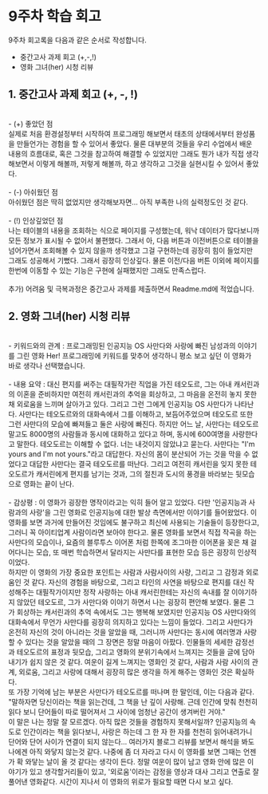 <h1> 9주차 학습 회고 </h1>

9주차 회고록을 다음과 같은 순서로 작성합니다.

- 중간고사 과제 회고 (+,-,!)
- 영화 그녀(her) 시청 리뷰

<h2> 1. 중간고사 과제 회고 (+, -, !) </h2><br>
- (+) 좋았던 점<br>
실제로 처음 환경설정부터 시작하여 프로그래밍 해보면서 태초의 상태에서부터 완성품을 만들언가는 경험을 할 수 있어서 좋았다. 물론 대부분의 것들을 우리 수업에서 배운 내용의 흐름대로, 혹은 그것을 참고하여 해결할 수 있었지만 그래도 뭔가 내가 직접 생각해보면서 이렇게 해볼까, 저렇게 해볼까, 하고 생각하고 그것을 실현시킬 수 있어서 좋았다. 
<br><br>
- (-) 아쉬웠던 점<br>
아쉬웠던 점은 딱히 없었지만 생각해보자면… 아직 부족한 나의 실력정도인 것 같다.
<br><br>
- (!) 인상깊었던 점 <br>
나는 테이블의 내용을 조회하는 식으로 페이지를 구성했는데, 워낙 데이터가 많다보니까 모든 정보가 표시될 수 없어서 불편했다. 그래서 아, 다음 버튼과 이전버튼으로 테이블을 넘어가면서 조회해볼 수 있지 않을까 생각했고 그걸 구현하는데 굉장히 힘이 들었지만 그래도 성공해서 기뻤다. 그래서 굉장히 인상깊다. 물론 이전/다음 버튼 이외에 페이지를 한번에 이동할 수 있는 기능은 구현에 실패했지만 그래도 만족스럽다. 
<br><br>
추가) 어려움 및 극복과정은 중간고사 과제를 제출하면서 Readme.md에 적었습니다.

<h2> 2. 영화 그녀(her) 시청 리뷰 </h2><br>
- 키워드와의 관계 : 프로그래밍된 인공지능 OS 사만다와 사랑에 빠진 남성과의 이야기를 그린 영화 Her! 프로그래밍에 키워드를 맞추어 생각하니 평소 보고 싶던 이 영화가 바로 생각나 선택했습니다.
<br><br>
- 내용 요약 : 대신 편지를 써주는 대필작가란 직업을 가진 테오도르, 그는 아내 캐서린과의 이혼을 준비하지만 여전히 캐서린과의 추억을 회상하고, 그 마음을 온전히 놓지 못한 채 외로움을 느끼며 살아가고 있다. 그리고 그런 그에게 인공지능 OS 사만다가 나타난다. 사만다는 테오도르와의 대화속에서 그를 이해하고, 보듬어주었으며 테오도르 또한 그런 사만다의 모습에 빠져들고 둘은 사랑에 빠진다. 하지만 어느 날, 사만다는 테오도르말고도 8000명의 사람들과 동시에 대화하고 있다고 하며, 동시에 600여명을 사랑한다고 말한다. 테오도르는 이해할 수 없다. 너는 내것이지 않았냐고 묻는다. 사만다는 "I'm yours and I'm not yours."라고 대답한다. 자신의 몸이 분산되어 가는 것을 막을 수 없었다고 대답한 사만다는 결국 테오도르를 떠난다. 그리고 여전히 캐서린을 잊지 못한 테오도르가 캐서린에게 편지를 남기는 것과, 그의 절친과 도시의 풍경을 바라보는 뒷모습으로 영화는 끝이 난다.
<br><br>
- 감상평 : 이 영화가 굉장한 명작이라고는 익히 들어 알고 있었다. 다만 '인공지능과 사람과의 사랑'을 그린 영화로 인공지능에 대한 발상 측면에서만 이야기를 들어왔었다. 이 영화를 보면 과거에 만들어진 것임에도 불구하고 최신에 사용되는 기술들이 등장한다고, 그러니 꼭 아이티업계 사람이라면 보아야 한다고. 물론 영화를 보면서 직접 작곡을 하는 사만다의 모습이나, 요즘의 블루투스 이어폰 처럼 한쪽에 조그마한 이어폰을 꽂은 채 걸어다니는 모습, 또 매번 학습하면서 달라지는 사만다를 표현한 모습 등은 굉장히 인상적이었다. <br>
하지만 이 영화의 가장 중요한 포인트는 사람과 사람사이의 사랑, 그리고 그 감정과 외로움인 것 같다. 자신의 경험을 바탕으로, 그리고 타인의 사연을 바탕으로 편지를 대신 작성해주는 대필작가이지만 정작 사랑하는 아내 캐서린한테는 자신의 속내를 잘 이야기하지 않았던 테오도르, 그가 사만다와 이야기 하면서 나는 굉장히 편안해 보였다. 물론 그가 회상하는 캐서린과의 추억 속에서도 그는 행복해 보였지만 인공지능 OS 사만다와의 대화속에서 무언가 사만다를 굉장히 의지하고 있다는 느낌이 들었다. 그리고 사만다가 온전히 자신의 것이 아니라는 것을 알았을 때, 그러니까 사만다는 동시에 여러명과 사랑할 수 있다는 것을 알았을 때의 그 장면은 정말 마음이 아팠다. 인물들의 세세한 감정선과 테오도르의 표정과 뒷모습, 그리고 영화의 분위기속에서 느껴지는 것들을 글에 담아내기가 쉽지 않은 것 같다. 여운이 길게 느껴지는 영화인 것 같다, 사람과 사람 사이의 관계, 외로움, 그리고 사랑에 대해서 굉장히 많은 생각을 하게 해주는 영화인 것은 확실하다. <br>
또 가장 기억에 남는 부분은 사만다가 테오도르를 떠나며 한 말인데, 이는 다음과 같다.
"말하자면 당신이라는 책을 읽는건데, 그 책을 난 깊이 사랑해. 근데 인간에 맞춰 천천히 읽다 보니 단어들이 따로 떨어져서 그 사이에 엄청난 공간이 생겨버린 거야."<br>
이 말은 나는 정말 잘 모르겠다. 아직 많은 것들을 경험하지 못해서일까? 인공지능의 속도로 인간이라는 책을 읽다보니, 사랑은 하는데 그 한 자 한 자를 천천히 읽어내려가니 단어와 단어 사이가 연결이 되지 않는다... 여러가지 블로그 리뷰를 보면서 해석을 봐도 나에겐 아직 와닿지 않는것 같다. 나중에 좀 더 자라고 다시 이 영화를 보면 그때는 언젠가 확 와닿는 날이 올 것 같다는 생각이 든다. 정말 여운이 많이 남고 영화 안에 많은 이야기가 있고 생각할거리들이 있고, '외로움'이라는 감정을 영상과 대사 그리고 연출로 잘 풀어낸 영화같다. 시간이 지나서 이 영화의 위로가 필요할 때면 다시 보고 싶다.
<br><br>

